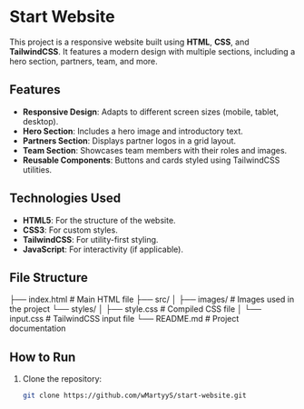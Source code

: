 # Start Website

This project is a responsive website built using **HTML**, **CSS**, and **TailwindCSS**. It features a modern design with multiple sections, including a hero section, partners, team, and more.

## Features

- **Responsive Design**: Adapts to different screen sizes (mobile, tablet, desktop).
- **Hero Section**: Includes a hero image and introductory text.
- **Partners Section**: Displays partner logos in a grid layout.
- **Team Section**: Showcases team members with their roles and images.
- **Reusable Components**: Buttons and cards styled using TailwindCSS utilities.

## Technologies Used

- **HTML5**: For the structure of the website.
- **CSS3**: For custom styles.
- **TailwindCSS**: For utility-first styling.
- **JavaScript**: For interactivity (if applicable).

## File Structure
  ├── index.html # Main HTML file
  ├── src/  │ 
            ├── images/ # Images used in the project 
            └── styles/ │ 
                        ├── style.css # Compiled CSS file │ 
                        └── input.css # TailwindCSS input file 
  └── README.md # Project documentation

## How to Run

1. Clone the repository:
   ```bash
   git clone https://github.com/wMartyyS/start-website.git